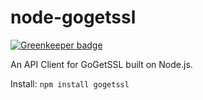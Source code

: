node-gogetssl
=============

[![Greenkeeper badge](https://badges.greenkeeper.io/Dexus/node-gogetssl.svg)](https://greenkeeper.io/)

An API Client for GoGetSSL built on Node.js.

Install: `npm install gogetssl`

